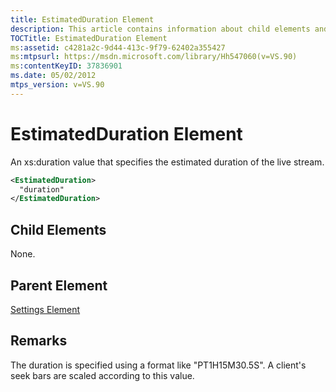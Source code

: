 ```yaml
---
title: EstimatedDuration Element
description: This article contains information about child elements and parent elements for the EstimatedDuration element.
TOCTitle: EstimatedDuration Element
ms:assetid: c4281a2c-9d44-413c-9f79-62402a355427
ms:mtpsurl: https://msdn.microsoft.com/library/Hh547060(v=VS.90)
ms:contentKeyID: 37836901
ms.date: 05/02/2012
mtps_version: v=VS.90
---
```


# EstimatedDuration Element

An xs:duration value that specifies the estimated duration of the live stream.

```xml
<EstimatedDuration>
  "duration"
</EstimatedDuration>
```

## Child Elements

None.

## Parent Element

[Settings Element](settings-element.md)

## Remarks

The duration is specified using a format like "PT1H15M30.5S". A client's seek bars are scaled according to this value.

